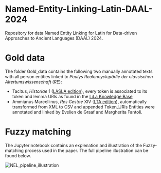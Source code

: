 # Named-Entity-Linking-Latin-DAAL-2024

Repository for data Named Entity Linking for Latin for Data-driven Approaches to Ancient Languages (DAAL) 2024.

# Gold data

The folder Gold_data contains the following two manually annotated texts with all person entities linked to _Paulys Realencyclopädie der classischen Altertumswissenschaft_ (_RE_):
- Tacitus, _Historiae_ 1 ([LASLA edition](https://www.lasla.uliege.be/cms/c_8570411/fr/lasla-textes-latins)), every token is associated to its token and lemma URIs as found in the [LiLa Knowledge Base](https://lila-erc.eu/query/)
- Ammianus Marcellinus, _Res Gestae_ XIV ([LTA edition](https://lta.bbaw.de/text/show/24819722_ammianus_marcellinus_res_gestae)), automatically transformed from XML to CSV and appended Token_URIs
Entities were annotated and linked by Evelien de Graaf and Margherita Fantoli.

# Fuzzy matching
The Jupyter notebook contains an explenation and illustration of the Fuzzy-matching process used in the paper. The full pipeline illustration can be found below.

![NEL_pipeline_illustration](https://github.com/evelien-degraaf/Named-Entity-Linking-Latin-DAAL-2024/assets/127041405/07fdb0ce-6dd2-43ef-900f-e04acb7b1f40)

